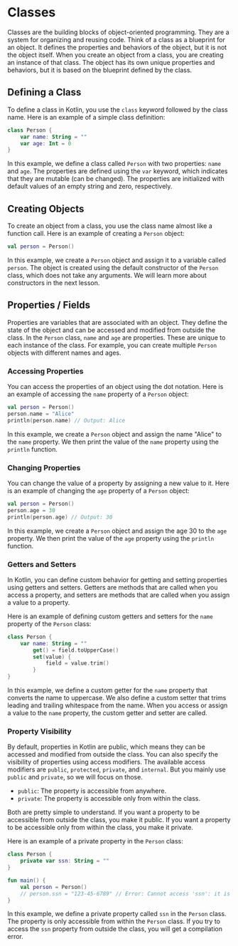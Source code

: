 # Classes

Classes are the building blocks of object-oriented programming. They are a system for organizing and reusing code.
Think of a class as a blueprint for an object. It defines the properties and behaviors of the object, but it is not the
object itself.
When you create an object from a class, you are creating an instance of that class. The object has its own unique
properties and behaviors, but it is based on the blueprint defined by the class.

## Defining a Class

To define a class in Kotlin, you use the `class` keyword followed by the class name. Here is an example of a simple
class definition:

```kotlin
class Person {
    var name: String = ""
    var age: Int = 0
}
```

In this example, we define a class called `Person` with two properties: `name` and `age`. The properties are defined
using the `var` keyword, which indicates that they are mutable (can be changed). The properties are initialized with
default values of an empty string and zero, respectively.

## Creating Objects

To create an object from a class, you use the class name almost like a function call. Here is an example of creating a
`Person` object:

```kotlin
val person = Person()
```

In this example, we create a `Person` object and assign it to a variable called `person`. The object is created using
the default constructor of the `Person` class, which does not take any arguments. We will learn more about
constructors in the next lesson.

## Properties / Fields

Properties are variables that are associated with an object. They define the state of the object and can be accessed and
modified from outside the class. In the `Person` class, `name` and `age` are properties. These are unique to each
instance of the class. For example, you can create multiple `Person` objects with different names and ages.

### Accessing Properties

You can access the properties of an object using the dot notation. Here is an example of accessing the `name` property
of a `Person` object:

```kotlin
val person = Person()
person.name = "Alice"
println(person.name) // Output: Alice
```

In this example, we create a `Person` object and assign the name "Alice" to the `name` property. We then print the value
of the `name` property using the `println` function.

### Changing Properties

You can change the value of a property by assigning a new value to it. Here is an example of changing the `age`
property of a `Person` object:

```kotlin
val person = Person()
person.age = 30
println(person.age) // Output: 30
```

In this example, we create a `Person` object and assign the age 30 to the `age` property. We then print the value of the
`age` property using the `println` function.

### Getters and Setters

In Kotlin, you can define custom behavior for getting and setting properties using getters and setters. Getters are
methods that are called when you access a property, and setters are methods that are called when you assign a value to a
property.

Here is an example of defining custom getters and setters for the `name` property of the `Person` class:

```kotlin
class Person {
    var name: String = ""
        get() = field.toUpperCase()
        set(value) {
            field = value.trim()
        }
}
```

In this example, we define a custom getter for the `name` property that converts the name to uppercase. We also define a
custom setter that trims leading and trailing whitespace from the name. When you access or assign a value to the `name`
property, the custom getter and setter are called.

### Property Visibility

By default, properties in Kotlin are public, which means they can be accessed and modified from outside the class. You
can also specify the visibility of properties using access modifiers. The available access modifiers are `public`,
`protected`, `private`, and `internal`. But you mainly use `public` and `private`, so we will focus on those.

- `public`: The property is accessible from anywhere.
- `private`: The property is accessible only from within the class.

Both are pretty simple to understand. If you want a property to be accessible from outside the class, you make it
public.
If you want a property to be accessible only from within the class, you make it private.

Here is an example of a private property in the `Person` class:

```kotlin
class Person {
    private var ssn: String = ""
}

fun main() {
    val person = Person()
    // person.ssn = "123-45-6789" // Error: Cannot access 'ssn': it is private in 'Person'
}
```

In this example, we define a private property called `ssn` in the `Person` class. The property is only accessible from
within the `Person` class. If you try to access the `ssn` property from outside the class, you will get a compilation
error.

